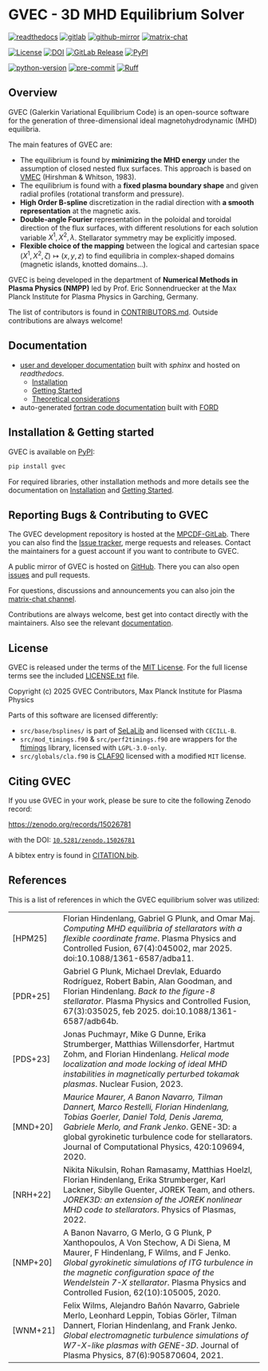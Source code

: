 # GVEC - 3D MHD Equilibrium Solver

[![readthedocs](https://img.shields.io/badge/Read%20the%20Docs-8CA1AF?logo=readthedocs&labelColor=gray)](https://gvec.readthedocs.io)
[![gitlab](https://img.shields.io/badge/GitLab-FC6D26?logo=gitlab&labelColor=gray)](https://gitlab.mpcdf.mpg.de/gvec-group/gvec)
[![github-mirror](https://img.shields.io/badge/GitHub%20mirror-gray?logo=github&labelColor=gray)](https://github.com/gvec-group/gvec)
[![matrix-chat](https://img.shields.io/badge/chat-gvec%3Ampg.de-0DBD8B?logo=matrix)](https://matrix.to/#/#gvec:mpg.de)

[![License](https://img.shields.io/badge/license-MIT-green?logo=open-source-initiative)](./LICENSE.txt)
[![DOI](https://zenodo.org/badge/DOI/10.5281/zenodo.15026780.svg)](https://doi.org/10.5281/zenodo.15026780)
[![GitLab Release](https://img.shields.io/gitlab/v/release/gvec-group%2Fgvec?gitlab_url=https%3A%2F%2Fgitlab.mpcdf.mpg.de&logo=gitlab)](https://gitlab.mpcdf.mpg.de/gvec-group/gvec/-/releases)
[![PyPI](https://img.shields.io/pypi/v/gvec?logo=PyPI&label=PyPI)](https://pypi.org/project/gvec/)

[![python-version](https://img.shields.io/pypi/pyversions/gvec?logo=python)](https://pypi.org/project/gvec)
[![pre-commit](https://img.shields.io/badge/pre--commit-gray?logo=pre-commit)](https://github.com/pre-commit/pre-commit)
[![Ruff](https://img.shields.io/endpoint?url=https://raw.githubusercontent.com/astral-sh/ruff/main/assets/badge/v2.json)](https://github.com/astral-sh/ruff)

## Overview

GVEC (Galerkin Variational Equilibrium Code) is an open-source software for
the generation of three-dimensional ideal magnetohydrodynamic (MHD) equilibria.

The main features of GVEC are:

* The equilibrium is found by **minimizing the MHD energy** under the assumption of closed nested flux surfaces. This approach is based on [VMEC](https://princetonuniversity.github.io/STELLOPT/VMEC) (Hirshman & Whitson, 1983).
* The equilibrium is found with a **fixed plasma boundary shape** and given radial profiles (rotational transform and pressure).
* **High Order B-spline** discretization in the radial direction with **a smooth representation** at the magnetic axis.
* **Double-angle Fourier** representation in the poloidal and toroidal direction of the flux surfaces, with different resolutions for each solution variable $X^1,X^2,\lambda$. Stellarator symmetry may be explicitly imposed.
* **Flexible choice of the mapping** between the logical and cartesian space $\left(X^1,X^2,\zeta\right) \mapsto \left(x,y,z\right)$
  to find equilibria in complex-shaped domains (magnetic islands, knotted domains...).

GVEC is being developed in the department of **Numerical Methods in Plasma Physics (NMPP)**
led by Prof. Eric Sonnendruecker at the Max Planck Institute for Plasma Physics
in Garching, Germany.

The list of contributors is found in [CONTRIBUTORS.md](CONTRIBUTORS.md).
Outside contributions are always welcome!

## Documentation

 * [user and developer documentation](https://gvec.readthedocs.io/latest) built with *sphinx* and hosted on *readthedocs*.
   * [Installation](https://gvec.readthedocs.io/latest/user/install.html)
   * [Getting Started](https://gvec.readthedocs.io/latest/user/getting-started.html)
   * [Theoretical considerations](https://gvec.readthedocs.io/latest/user/theory.html)
 * auto-generated [fortran code documentation](https://gvec.readthedocs.io/latest/ford/index.html) built with [FORD](https://forddocs.readthedocs.io/en/latest/)

## Installation & Getting started

GVEC is available on [PyPI](https://pypi.org/project/gvec/):
```bash
pip install gvec
```

For required libraries, other installation methods and more details see the documentation on [Installation](https://gvec.readthedocs.io/latest/user/install.html) and [Getting Started](https://gvec.readthedocs.io/latest/user/getting-started.html).

## Reporting Bugs & Contributing to GVEC

The GVEC development repository is hosted at the [MPCDF-GitLab](https://gitlab.mpcdf.mpg.de/gvec-group/gvec).
There you can also find the [Issue tracker](https://gitlab.mpcdf.mpg.de/gvec-group/gvec/-/issues), merge requests and releases.
Contact the maintainers for a guest account if you want to contribute to GVEC.

A public mirror of GVEC is hosted on [GitHub](https://github.com/gvec-group/gvec).
There you can also open [issues](https://github.com/gvec-group/gvec/issues) and pull requests.

For questions, discussions and announcements you can also join the [matrix-chat channel](https://matrix.to/#/#gvec:mpg.de).

Contributions are always welcome, best get into contact directly with the maintainers.
Also see the relevant [documentation](https://gvec.readthedocs.io/latest/dev/index.html).

## License

GVEC is released under the terms of the [MIT License](https://spdx.org/licenses/MIT.html).
For the full license terms see the included [LICENSE.txt](LICENSE.txt) file.

Copyright (c) 2025 GVEC Contributors, Max Planck Institute for Plasma Physics

Parts of this software are licensed differently:
* `src/base/bsplines/` is part of [SeLaLib](https://github.com/selalib/selalib/) and licensed with `CECILL-B`.
* `src/mod_timings.f90` & `src/perf2timings.f90` are wrappers for the [ftimings](https://gitlab.mpcdf.mpg.de/loh/ftimings) library, licensed with `LGPL-3.0-only`.
* `src/globals/cla.f90` is [CLAF90](https://ingria.ceoas.oregonstate.edu/fossil/CLAF90) licensed with a modified `MIT` license.

## Citing GVEC

If you use GVEC in your work, please be sure to cite the following Zenodo record:

https://zenodo.org/records/15026781

with the DOI: [`10.5281/zenodo.15026781`](https://doi.org/10.5281/zenodo.15026781)

A bibtex entry is found in [CITATION.bib](CITATION.bib).


## References

This is a list of references in which the GVEC equilibrium solver was utilized:

|   |        |
|----- |------- |
| [HPM25] | Florian Hindenlang, Gabriel G Plunk, and Omar Maj. *Computing MHD equilibria of stellarators with a flexible coordinate frame*. Plasma Physics and Controlled Fusion, 67(4):045002, mar 2025. doi:10.1088/1361-6587/adba11.|
| [PDR+25] | Gabriel G Plunk, Michael Drevlak, Eduardo Rodríguez, Robert Babin, Alan Goodman, and Florian Hindenlang. *Back to the figure-8 stellarator*. Plasma Physics and Controlled Fusion, 67(3):035025, feb 2025. doi:10.1088/1361-6587/adb64b.|
| [PDS+23] | Jonas Puchmayr, Mike G Dunne, Erika Strumberger, Matthias Willensdorfer, Hartmut Zohm, and Florian Hindenlang. *Helical mode localization and mode locking of ideal MHD instabilities in magnetically perturbed tokamak plasmas*. Nuclear Fusion, 2023. |
| [MND+20] | *Maurice Maurer, A Banon Navarro, Tilman Dannert, Marco Restelli, Florian Hindenlang, Tobias Goerler, Daniel Told, Denis Jarema, Gabriele Merlo, and Frank Jenko*. GENE-3D: a global gyrokinetic turbulence code for stellarators. Journal of Computational Physics, 420:109694, 2020.|
| [NRH+22] | Nikita Nikulsin, Rohan Ramasamy, Matthias Hoelzl, Florian Hindenlang, Erika Strumberger, Karl Lackner, Sibylle Guenter, JOREK Team, and others. *JOREK3D: an extension of the JOREK nonlinear MHD code to stellarators*. Physics of Plasmas, 2022.|
| [NMP+20] | A Banon Navarro, G Merlo, G G Plunk, P Xanthopoulos, A Von Stechow, A Di Siena, M Maurer, F Hindenlang, F Wilms, and F Jenko. *Global gyrokinetic simulations of ITG turbulence in the magnetic configuration space of the Wendelstein 7-X stellarator*. Plasma Physics and Controlled Fusion, 62(10):105005, 2020.|
| [WNM+21] | Felix Wilms, Alejandro Bañón Navarro, Gabriele Merlo, Leonhard Leppin, Tobias Görler, Tilman Dannert, Florian Hindenlang, and Frank Jenko. *Global electromagnetic turbulence simulations of W7-X-like plasmas with GENE-3D*. Journal of Plasma Physics, 87(6):905870604, 2021. |

